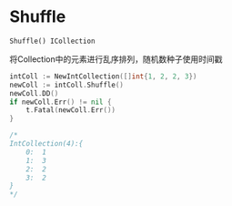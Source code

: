 # Shuffle

`Shuffle() ICollection`

将Collection中的元素进行乱序排列，随机数种子使用时间戳

```go
intColl := NewIntCollection([]int{1, 2, 2, 3})
newColl := intColl.Shuffle()
newColl.DD()
if newColl.Err() != nil {
    t.Fatal(newColl.Err())
}

/*
IntCollection(4):{
	0:	1
	1:	3
	2:	2
	3:	2
}
*/
```